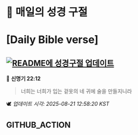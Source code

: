 # 🙏 매일의 성경 구절
# [Daily Bible verse]
## [![README에 성경구절 업데이트](https://github.com/DONGSUKA/first_test/actions/workflows/update-readme-bible.yml/badge.svg)](https://github.com/DONGSUKA/first_test/actions/workflows/update-readme-bible.yml)
<!-- START_BIBLE_VERSE -->
📖 **신명기 22:12**
> 너희는 너희가 입는 겉옷의 네 귀에 술을 만들지니라

🕊️ _업데이트 시각: 2025-08-21 12:58:20 KST_
  <!-- END_BIBLE_VERSE -->
## GITHUB_ACTION
